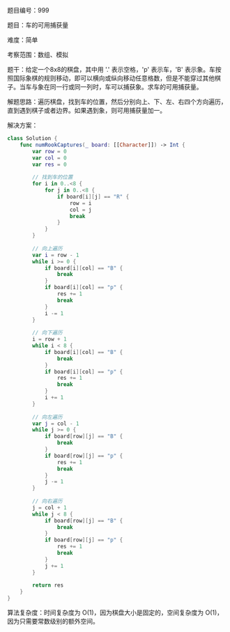 题目编号：999

题目：车的可用捕获量

难度：简单

考察范围：数组、模拟

题干：给定一个8x8的棋盘，其中用 '.' 表示空格，'p' 表示车，'B' 表示象。车按照国际象棋的规则移动，即可以横向或纵向移动任意格数，但是不能穿过其他棋子。当车与象在同一行或同一列时，车可以捕获象。求车的可用捕获量。

解题思路：遍历棋盘，找到车的位置，然后分别向上、下、左、右四个方向遍历，直到遇到棋子或者边界。如果遇到象，则可用捕获量加一。

解决方案：

```swift
class Solution {
    func numRookCaptures(_ board: [[Character]]) -> Int {
        var row = 0
        var col = 0
        var res = 0
        
        // 找到车的位置
        for i in 0..<8 {
            for j in 0..<8 {
                if board[i][j] == "R" {
                    row = i
                    col = j
                    break
                }
            }
        }
        
        // 向上遍历
        var i = row - 1
        while i >= 0 {
            if board[i][col] == "B" {
                break
            }
            if board[i][col] == "p" {
                res += 1
                break
            }
            i -= 1
        }
        
        // 向下遍历
        i = row + 1
        while i < 8 {
            if board[i][col] == "B" {
                break
            }
            if board[i][col] == "p" {
                res += 1
                break
            }
            i += 1
        }
        
        // 向左遍历
        var j = col - 1
        while j >= 0 {
            if board[row][j] == "B" {
                break
            }
            if board[row][j] == "p" {
                res += 1
                break
            }
            j -= 1
        }
        
        // 向右遍历
        j = col + 1
        while j < 8 {
            if board[row][j] == "B" {
                break
            }
            if board[row][j] == "p" {
                res += 1
                break
            }
            j += 1
        }
        
        return res
    }
}
```

算法复杂度：时间复杂度为 O(1)，因为棋盘大小是固定的，空间复杂度为 O(1)，因为只需要常数级别的额外空间。